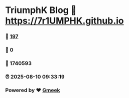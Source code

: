 # TriumphK Blog :link: https://7r1UMPHK.github.io 
### :page_facing_up: [197](https://7r1UMPHK.github.io/tag.html) 
### :speech_balloon: 0 
### :hibiscus: 1740593 
### :alarm_clock: 2025-08-10 09:33:19 
### Powered by :heart: [Gmeek](https://github.com/Meekdai/Gmeek)
